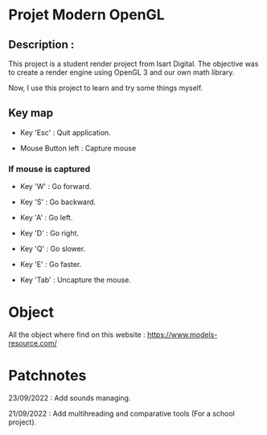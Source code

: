 # Projet Modern OpenGL

## Description : 

This project is a student render project from Isart Digital. 
The objective was to create a render engine using OpenGL 3 and our own math library.

Now, I use this project to learn and try some things myself.
 
## Key map

 - Key 'Esc' : Quit application.

 - Mouse Button left : Capture mouse

### If mouse is captured

 - Key 'W' : Go forward.
 - Key 'S' : Go backward.
 - Key 'A' : Go left.
 - Key 'D' : Go right.
 - Key 'Q' : Go slower.
 - Key 'E' : Go faster.

 - Key 'Tab' : Uncapture the mouse.

# Object

All the object where find on this website : https://www.models-resource.com/

# Patchnotes 

23/09/2022 : Add sounds managing.

21/09/2022 : Add multihreading and comparative tools (For a school project).
